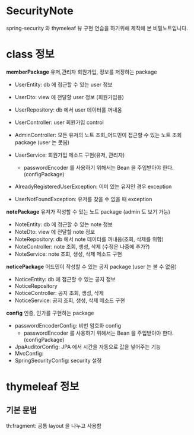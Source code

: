 # SecurityNote
spring-security 와 thymeleaf 뷰 구현 연습을 하기위해 
제작해 본 비밀노트입니다.

# class 정보

**memberPackage**
유저,관리자 회원가입, 정보를 저장하는 package
- UserEntity: db 에 접근할 수 있는 user 정보
- UserDto: view 에 전달할 user 정보 (회원가입용)   
- UserRepository: db 에서 user 데이터를 꺼내옴   
- UserController: user 회원가입 control
- AdminController: 모든 유저의 노트 조회_어드민이 접근할 수 있는 노트 조회 package (user 는 못봄)
- UserService: 회원가입 메소드 구현(유저, 관리자)
  - passwordEncoder 를 사용하기 위해서는 Bean 을 주입받아야 한다.(configPackage)   

  
- AlreadyRegisteredUserException: 이미 있는 유저인 경우 exception
- UserNotFoundException: 유저를 찾을 수 없을 때 exception

**notePackage**
유저가 작성할 수 있는 노트 package (admin 도 보기 가능)
- NoteEntity: db 에 접근할 수 있는 note 정보
- NoteDto: view 에 전달할 note 정보
- NoteRepository: db 에서 note 데이터를 꺼내옴(조회, 삭제를 위함)
- NoteController: note 조회, 생성, 삭제 (수정은 나중에 추가?)
- NoteService: note 조회, 생성, 삭제 메소드 구현

**noticePackage**
어드민이 작성할 수 있는 공지 package (user 는 볼 수 없음)
- NoticeEntity: db 에 접근할 수 있는 공지 정보
- NoticeRepository
- NoticeController: 공지 조회, 생성, 삭제
- NoticeService: 공지 조회, 생성, 삭제 메소드 구현

**config**
인증, 인가를 구현하는 package
- passwordEncoderConfig: 비번 암호화 config
  - passwordEncoder 를 사용하기 위해서는 Bean 을 주입받아야 한다.(configPackage)
- JpaAuditorConfig: JPA 에서 시간을 자동으로 값을 넣어주는 기능
- MvcConfig:
- SpringSecurityConfig: security 설정

# thymeleaf 정보
## 기본 문법
th:fragment: 공통 layout 을 나누고 사용함